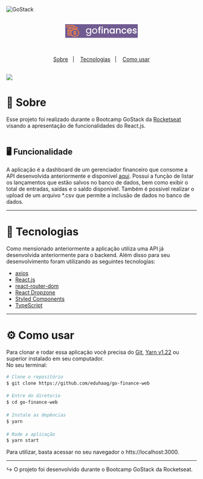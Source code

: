 <img alt="GoStack" src="https://storage.googleapis.com/golden-wind/bootcamp-gostack/header-desafios.png" /><br/>
<br>

<p align="center">
  <img alt="GoFinances" src="src/assets/logo_fundo.png" />
</p>
<br>

<p align="center">
  <a href="#--sobre">Sobre</a>&nbsp;&nbsp;&nbsp;|&nbsp;&nbsp;&nbsp;
  <a href="-tecnologias">Tecnologias</a>&nbsp;&nbsp;&nbsp;|&nbsp;&nbsp;&nbsp;
  <a href="#-como-usar">Como usar</a>
</p><br>

<img src="https://ik.imagekit.io/dkdai9mqcy/goFinanceWeb_xP9Sp8oz3.gif"/>

# 📝 Sobre

Esse projeto foi realizado durante o Bootcamp GoStack da [Rocketseat](https://github.com/Rocketseat/) visando a apresentação de funcionalidades do React.js.<br>
<br>

## 🖥 Funcionalidade

A aplicação é a dashboard de um gerenciador financeiro que consome a API desenvolvida anteriormente e disponivel [aqui](https://github.com/eduhaag/Desafio-06-Banco-de-dados-e-upload-de-arquivos-no-Node.js). Possui a função de listar os lançamentos que estão salvos no banco de dados, bem como exibir o total de entradas, saídas e o saldo disponivel. Também é possivel realizar o upload de um arquivo \*.csv que permite a inclusão de dados no banco de dados.

---

# 🚀 Tecnologias

Como mensionado anteriormente a aplicação utiliza uma API já desenvolvida anteriormente para o backend. Além disso para seu desenvolvimento foram utilizando as seguintes tecnologias:

- [axios](https://github.com/axios/axios)
- [React.js](http://react.org)
- [react-router-dom](https://github.com/ReactTraining/react-router/tree/master/packages/react-router-dom)
- [React Dropzone](https://react-dropzone.js.org/)
- [Styled Components](https://styled-components.com/)
- [TypeScript](https://www.typescriptlang.org/)

---

# ⚙ Como usar

Para clonar e rodar essa aplicação você precisa do [Git](https://git-scm.com/), [Yarn v1.22](https://yarnpkg.com/) ou superior instalado em seu computador. <br>
No seu terminal:

```bash
# Clone o repositório
$ git clone https://github.com/eduhaag/go-finance-web

# Entre do diretorio
$ cd go-finance-web

# Instale as depências
$ yarn

# Rode a aplicação
$ yarn start
```

Para utilizar, basta acessar no seu navegador o htts://localhost:3000.

---

↪ O projeto foi desenvolvido durante o Bootcamp GoStack da Rocketseat.
